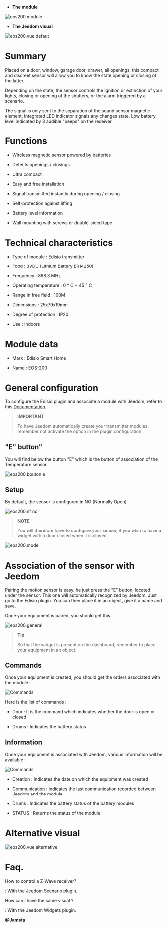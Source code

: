 -   **The module**

![eos200.module](images/eos200/eos200.module.jpg)

-   **The Jeedom visual**

![eos200.vue defaut](images/eos200/eos200.vue-defaut.jpg)

Summary 
======

Placed on a door, window, garage door, drawer, all openings, this
compact and discreet sensor will allow you to know the state
opening or closing of the latter.

Depending on the state, the sensor controls the ignition or extinction of your
lights, closing or opening of the shutters, or the
alarm triggered by a scenario.

The signal is only sent to the separation of the sound sensor
magnetic element. Integrated LED indicator signals any changes
state. Low battery level indicated by 3 audible "beeps" on the
receiver

Functions 
=========

-   Wireless magnetic sensor powered by batteries

-   Detects openings / closings

-   Ultra compact

-   Easy and free installation

-   Signal transmitted instantly during opening / closing

-   Self-protection against lifting

-   Battery level information

-   Wall mounting with screws or double-sided tape

Technical characteristics 
===========================

-   Type of module : Edisio transmitter

-   Food : 3VDC (Lithium Battery ER14250)

-   Frequency : 868.3 MHz

-   Operating temperature : 0 ° C + 45 ° C

-   Range in free field : 100M

-   Dimensions : 25x79x19mm

-   Degree of protection : IP20

-   Use : Indoors

Module data 
=================

-   Mark : Edisio Smart Home

-   Name : EOS-200

General configuration 
======================

To configure the Edisio plugin and associate a module with Jeedom,
refer to this
[Documentation](https://www.jeedom.fr/doc/Documentation/plugins/edisio/en_US/edisio.html).

> **IMPORTANT**
>
> To have Jeedom automatically create your transmitter modules, remember
> not activate the option in the plugin configuration.

"E" button" 
----------

You will find below the button "E" which is the button of association of the
Temperature sensor.

![eos200.bouton e](images/eos200/eos200.bouton-e.jpg)

Setup 
-------------

By default, the sensor is configured in NO (Normally Open)

![eos200.nf no](images/eos200/eos200.nf-no.jpg)

> **NOTE**
>
> You will therefore have to configure your sensor, if you wish to have a
> widget with a door closed when it is closed.

![eos200.mode](images/eos200/eos200.mode.jpg)

Association of the sensor with Jeedom 
===============================

Pairing the motion sensor is easy. he
just press the "E" button, located under the sensor. This one will
automatically recognized by Jeedom. Just go to the
Edisio plugin. You can then place it in an object, give it a
name and save.

Once your equipment is paired, you should get this :

![eos200.general](images/eos200/eos200.general.jpg)

> **Tip**
>
> So that the widget is present on the dashboard, remember to place
> your equipment in an object.

Commands 
---------

Once your equipment is created, you should get the orders
associated with the module :

![Commands](images/eos200/eos200.commandes.jpg)

Here is the list of commands :

-   Door : It is the command which indicates whether the door is open or
    closed

-   Drums : Indicates the battery status

Information 
------------

Once your equipment is associated with Jeedom, various information will be
available :

![Commands](images/eos200/eos200.informations.jpg)

-   Creation : Indicates the date on which the equipment was created

-   Communication : Indicates the last communication recorded between
    Jeedom and the module

-   Drums : Indicates the battery status of the battery modules

-   STATUS : Returns the status of the module

Alternative visual 
=================

![eos200.vue alternative](images/eos200/eos200.vue-alternative.jpg)

Faq. 
======

How to control a Z-Wave receiver?

:   With the Jeedom Scenario plugin.

How can i have the same visual ?

:   With the Jeedom Widgets plugin.

**@Jamsta**
